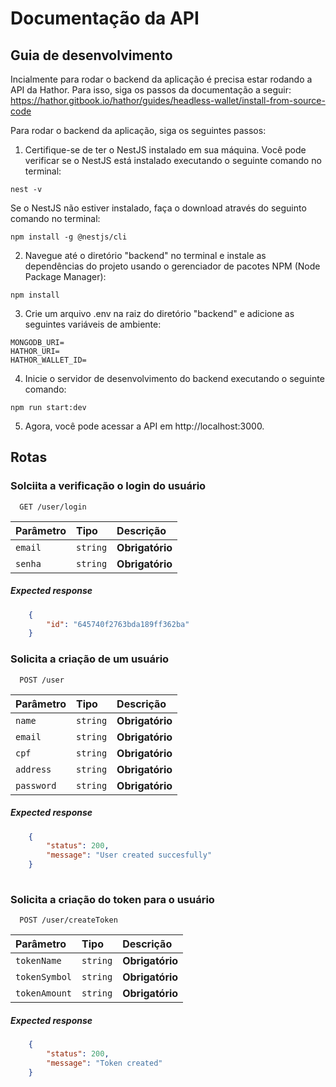 
# Documentação da API

## Guia de desenvolvimento
Incialmente para rodar o backend da aplicação é precisa estar rodando a API da Hathor. Para isso, siga os passos da documentação a seguir:
https://hathor.gitbook.io/hathor/guides/headless-wallet/install-from-source-code


Para rodar o backend da aplicação, siga os seguintes passos:

1. Certifique-se de ter o NestJS instalado em sua máquina. Você pode verificar se o NestJS está instalado executando o seguinte comando no terminal:
```
nest -v
```
Se o NestJS não estiver instalado, faça o download através do seguinto comando no terminal:
```
npm install -g @nestjs/cli
```

2. Navegue até o diretório "backend" no terminal e instale as dependências do projeto usando o gerenciador de pacotes NPM (Node Package Manager):
```
npm install
```
3. Crie um arquivo .env na raiz do diretório "backend" e adicione as seguintes variáveis de ambiente:
```env
MONGODB_URI=
HATHOR_URI=
HATHOR_WALLET_ID=
```

4. Inicie o servidor de desenvolvimento do backend executando o seguinte comando:
```
npm run start:dev
```

5. Agora, você pode acessar a API em http://localhost:3000.

## Rotas
### Solciita a verificação o login do usuário

```http
  GET /user/login
```

| Parâmetro   | Tipo       | Descrição                           |
| :---------- | :--------- | :---------------------------------- |
| `email` | `string` | **Obrigatório** |
| `senha` | `string` | **Obrigatório** |

##### Expected response
```json
    {
        "id": "645740f2763bda189ff362ba"
    }
```

### Solicita a criação de um usuário

```http
  POST /user
```

| Parâmetro   | Tipo       | Descrição                                   |
| :---------- | :--------- | :------------------------------------------ |
| `name`      | `string` | **Obrigatório** |
| `email`      | `string` | **Obrigatório** |
| `cpf`      | `string` | **Obrigatório** |
| `address`      | `string` | **Obrigatório** |
| `password`      | `string` | **Obrigatório** |

##### Expected response
```json
    {
        "status": 200,
        "message": "User created succesfully"
    }
    
```

### Solicita a criação do token para o usuário
```http
  POST /user/createToken
```

| Parâmetro   | Tipo       | Descrição                           |
| :---------- | :--------- | :---------------------------------- |
| `tokenName` | `string` | **Obrigatório** |
| `tokenSymbol` | `string` | **Obrigatório** |
| `tokenAmount` | `string` | **Obrigatório** |

##### Expected response
```json
    {
        "status": 200,
        "message": "Token created"
    }
```